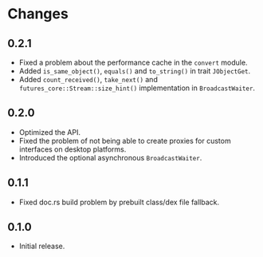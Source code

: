 # Changes

## 0.2.1
* Fixed a problem about the performance cache in the `convert` module.
* Added `is_same_object()`, `equals()` and `to_string()` in trait `JObjectGet`.
* Added `count_received()`, `take_next()` and `futures_core::Stream::size_hint()` implementation in `BroadcastWaiter`.

## 0.2.0
* Optimized the API.
* Fixed the problem of not being able to create proxies for custom interfaces on desktop platforms.
* Introduced the optional asynchronous `BroadcastWaiter`.

## 0.1.1
* Fixed doc.rs build problem by prebuilt class/dex file fallback.

## 0.1.0
* Initial release.
